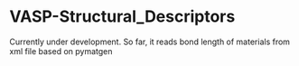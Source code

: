 # VASP-Structural_Descriptors
Currently under development. So far, it reads bond length of materials from xml file based on pymatgen
